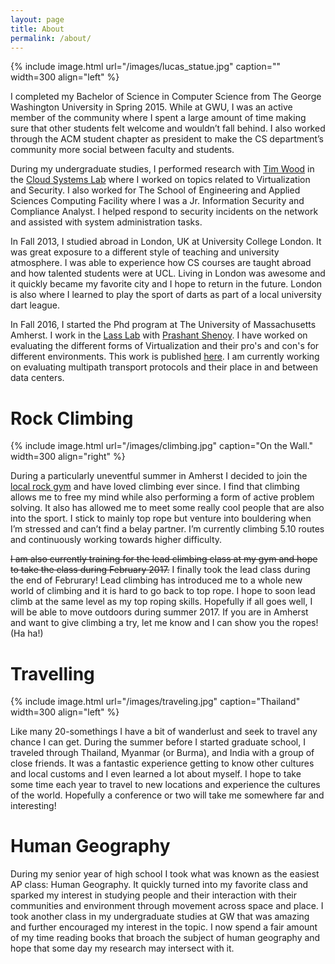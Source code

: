 ```yaml
---
layout: page
title: About
permalink: /about/
---
```


{% include image.html url="/images/lucas_statue.jpg" caption="" width=300 align="left" %}



I completed my Bachelor of Science in Computer Science from The George Washington University in Spring 2015. While at GWU, I was an active member of the community where I spent a large amount of time making sure that other students felt welcome and wouldn’t fall behind. I also worked through the ACM student chapter as president to make the CS department’s community more social between faculty and students. 

During my undergraduate studies, I performed research with [Tim Wood](http://faculty.cs.gwu.edu/~timwood/) in the [Cloud Systems Lab](https://cloudlab.seas.gwu.edu) where I worked on topics related to Virtualization and Security. I also worked for The School of Engineering and Applied Sciences Computing Facility where I was a Jr. Information Security and Compliance Analyst. I helped respond to security incidents on the network and assisted with system administration tasks.

In Fall 2013, I studied abroad in London, UK at University College London. It was great exposure to a different style of teaching and university atmosphere. I was able to experience how CS courses are taught abroad and how talented students were at UCL. Living in London was awesome and it quickly became my favorite city and I hope to return in the future. London is also where I learned to play the sport of darts as part of a local university dart league. 

In Fall 2016, I started the Phd program at The University of Massachusetts Amherst. I work in the [Lass Lab](http://lass.cs.umass.edu) with [Prashant Shenoy](https://people.cs.umass.edu/~shenoy/home). I have worked on evaluating the different forms of Virtualization and their pro's and con's for different environments. This work is published [here](/research/containers-vms/). I am currently working on evaluating multipath transport protocols and their place in and between data centers.


# Rock Climbing

{% include image.html url="/images/climbing.jpg" caption="On the Wall." width=300 align="right" %}


During a particularly uneventful summer in Amherst I decided to join the [local rock gym](https://www.centralrockgym.com/hadley/) and have loved climbing ever since. I find that climbing allows me to free my mind while also performing a form of active problem solving. It also has allowed me to meet some really cool people that are also into the sport. I stick to mainly top rope but venture into bouldering when I’m stressed and can’t find a belay partner. 
I’m currently climbing 5.10 routes and continuously working towards higher difficulty. 

~~I am also currently training 
for the lead climbing class at my gym and hope to take the class during February 2017.~~ I finally took the lead class during the end of Februrary! Lead climbing has introduced me to a whole new world of climbing and it is hard to go back to top rope. I hope to soon lead climb at the same level as my top roping skills.  Hopefully if all goes well, I will be able to move outdoors during summer 2017.
If you are in Amherst and want to give climbing a try, 
let me know and I can show you the ropes! (Ha ha!)

# Travelling 

{% include image.html url="/images/traveling.jpg" caption="Thailand" width=300 align="left" %}

Like many 20-somethings I have a bit of wanderlust and seek to travel any chance I can get. During the summer before I started graduate school, I traveled through Thailand, Myanmar (or Burma), and India with a group of close friends. It was a fantastic experience getting to know other cultures and local customs and I even learned a lot about myself. I hope to take some time each year to travel to new locations and experience the cultures of the world. Hopefully a conference or two will take me somewhere far and interesting! 

# Human Geography
<!--{% include image.html url="/images/octojekyll.png" caption="Octojekyll." width=300 align="right" %}
-->
During my senior year of high school I took what was known as the easiest AP class: Human Geography. It quickly turned into my favorite class and sparked my interest in studying people and their interaction with their communities and environment through movement across space and place. I took another class in my undergraduate studies at GW that was amazing and further encouraged my interest in the topic. I now spend a fair amount of my time reading books that broach the subject of human geography and hope that some day my research may intersect with it.